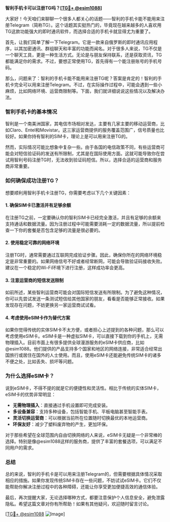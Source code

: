**智利手机卡可以注册TG吗？[[TG💪+ @esim1088](https://t.me/s/esim1088)]**

大家好！今天咱们来聊聊一个很多人都关心的话题——智利的手机卡能不能用来注册Telegram（简称TG）。这个话题其实挺热门的，毕竟现在越来越多的人喜欢用TG这款功能强大的即时通讯软件，而选择合适的手机卡就显得尤为重要了。

首先，让我们简单了解一下Telegram。它是一款来自俄罗斯的即时通讯应用程序，以其加密通讯、群组聊天和丰富的功能而闻名。对于很多人来说，TG不仅是一个聊天工具，更是一种生活方式。无论是与朋友保持联系，还是获取资讯，TG都能满足你的需求。不过，要想正常使用TG，首先得有一个能注册账号的手机号码。

那么，问题来了：智利的手机卡能不能用来注册TG呢？答案是肯定的！智利的手机卡完全可以用来注册Telegram。不过，在实际操作过程中，可能会遇到一些小麻烦，比如网络环境、运营商限制等。下面，我们就详细说说这些情况以及解决办法。

### **智利手机卡的基本情况**

智利是一个南美洲国家，其电信市场相对发达，主要有几家主要的移动运营商，比如Claro、Entel和Movistar。这三家运营商提供的服务覆盖范围广，信号质量也比较好。如果你持有智利的SIM卡，理论上是可以用来注册TG的。

然而，实际情况可能比想象中复杂一些。由于各国的电信政策不同，有些运营商可能会对短信验证码的发送有所限制，尤其是在国际使用方面。这就可能导致你在尝试用智利号码注册TG时，无法收到验证码短信。所以，选择合适的运营商和服务商非常重要。

### **如何确保成功注册TG？**

想要顺利用智利手机卡注册TG，你需要考虑以下几个关键因素：

#### **1. 确保SIM卡已激活并有足够余额**
在注册TG之前，一定要确认你的智利SIM卡已经完全激活，并且有足够的余额来支持通话和数据流量。因为注册过程中可能需要消耗一定的数据流量，所以提前检查一下你的套餐是否包含足够的流量是很必要的。

#### **2. 使用稳定可靠的网络环境**
注册TG时，通常需要通过互联网完成验证步骤。因此，确保你所在的网络环境稳定是非常重要的。如果网络信号不好或者经常断网，可能会导致验证码接收失败。建议在一个稳定的Wi-Fi环境下进行注册，这样成功率会更高。

#### **3. 注意运营商的短信发送限制**
如前所述，某些智利运营商可能会对国际短信发送有所限制。为了避免这种情况，你可以先尝试发送一条测试短信给其他国家的朋友，看看是否能够正常接收。如果发现存在问题，不妨更换另一家运营商试试看。

#### **4. 考虑使用eSIM卡作为替代方案**
如果你觉得传统的实体SIM卡不太方便，或者担心上述提到的各种问题，那么可以考虑使用eSIM卡。eSIM卡是一种虚拟SIM卡，可以直接下载到你的手机上，无需物理插入。目前市面上有很多提供全球漫游服务的eSIM卡供应商，比如@esim1088。他们提供的产品支持多个国家和地区的网络连接，非常适合经常出国旅行或居住在国外的人士使用。而且，使用eSIM卡还能避免传统SIM卡的诸多不便之处，比如丢失、损坏等问题。

### **为什么选择eSIM卡？**

说到eSIM卡，不得不提的就是它的便捷性和灵活性。相比于传统的实体SIM卡，eSIM卡的优势非常明显：

- **无需物理插入**：直接通过手机设置即可完成安装。
- **多设备兼容**：支持多种设备，包括智能手机、平板电脑甚至智能手表。
- **灵活切换运营商**：可以根据当前所在位置随时切换最优的本地运营商。
- **环保友好**：减少了塑料废弃物的产生，更加环保。

对于那些希望在全球范围内自由切换网络的人来说，eSIM卡无疑是一个非常棒的选择。特别是像@esim1088这样的服务商，提供了丰富的套餐选项，可以满足不同用户的需求。

### **总结**

总的来说，智利的手机卡是可以用来注册Telegram的，但需要根据具体情况采取相应的措施。如果你发现传统SIM卡存在一些问题，不妨试试eSIM卡。它们不仅能帮助你解决注册过程中的各种障碍，还能让你享受更加便捷高效的通信体验。

最后，再次提醒大家，无论选择哪种方式，都要注意保护个人信息安全，避免泄露隐私。希望这篇文章对你有所帮助！如果有其他疑问，欢迎随时留言讨论。

[[TG💪+ @esim1088](https://t.me/s/esim1088) ![Image](https://i.postimg.cc/4NQfJmqS/Snipaste-2025-05-13-00-14-12.png)]